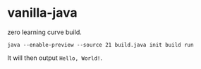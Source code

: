 # vanilla-java


zero learning curve build.


```shell
java --enable-preview --source 21 build.java init build run
```

It will then output `Hello, World!`.

